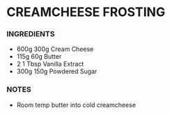 # CREAMCHEESE FROSTING

### INGREDIENTS

- 600g 300g Cream Cheese
- 115g 60g Butter
- 2 1 Tbsp Vanilla Extract
- 300g 150g Powdered Sugar

### NOTES
- Room temp butter into cold creamcheese
